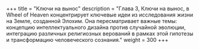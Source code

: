 +++
title = "Ключи на вынос"
description = "Глава 3, Ключи на вынос, в Wheel of Heaven концентрирует ключевые идеи из исследования жизни на Земле, созданной Элохим. Она пересматривает важные темы: концепцию интеллектуального дизайна против случайной эволюции, интеграцию различных религиозных верований в рамках этой гипотезы и трансформацию человеческого сознания."
weight = 300
+++

